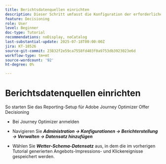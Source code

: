 ```yaml
---
title: Berichtsdatenquellen einrichten
description: Dieser Schritt umfasst die Konfiguration der erforderlichen Datenquellen in Adobe Experience Platform, um Berichte zu Angebots-Impressions und Klick-Interaktionen zu aktivieren. Der Datensatz, der zur Erfassung dieser Ereignisse verwendet wird, muss auf einem Schema basieren, das die Feldergruppe Web-Details enthält, um Reporting-Funktionen zu unterstützen.
feature: Decisioning
role: User
level: Beginner
doc-type: Tutorial
recommendations: noDisplay, noCatalog
last-substantial-update: 2025-07-18T00:00:00Z
jira: KT-18526
source-git-commit: 23832f2e59ca7558fd403f0a9753db3923023e6d
workflow-type: tm+mt
source-wordcount: '92'
ht-degree: 0%

---
```


# Berichtsdatenquellen einrichten

So starten Sie das Reporting-Setup für Adobe Journey Optimizer Offer Decisioning

- Bei Journey Optimizer anmelden

- Navigieren Sie _**Administration -> Konfigurationen -> Berichterstellung -> Verwalten -> Datensatz hinzufügen**_
- Wählen Sie _**Wetter-Schema-Datensatz**_ aus, in dem die im vorherigen Tutorial generierten Angebots-Impressions- und Klickereignisse gespeichert werden.

